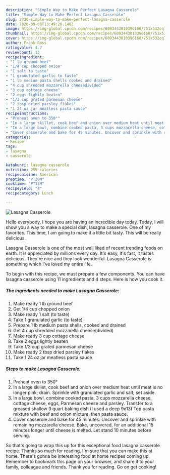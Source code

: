 ```yaml
---
description: "Simple Way to Make Perfect Lasagna Casserole"
title: "Simple Way to Make Perfect Lasagna Casserole"
slug: 2730-simple-way-to-make-perfect-lasagna-casserole
date: 2020-09-08T13:49:20.140Z
image: https://img-global.cpcdn.com/recipes/6093443010396160/751x532cq70/lasagna-casserole-recipe-main-photo.jpg
thumbnail: https://img-global.cpcdn.com/recipes/6093443010396160/751x532cq70/lasagna-casserole-recipe-main-photo.jpg
cover: https://img-global.cpcdn.com/recipes/6093443010396160/751x532cq70/lasagna-casserole-recipe-main-photo.jpg
author: Frank Ross
ratingvalue: 4.7
reviewcount: 13
recipeingredient:
- "1 lb ground beef"
- "1/4 cup chopped onion"
- "1 salt to taste"
- "1 granulated garlic to taste"
- "1 lb medium pasta shells cooked and drained"
- "4 cup shredded mozzarella cheesedivided"
- "3 cup cottage cheese"
- "2 eggs lightly beaten"
- "1/3 cup grated parmesan cheese"
- "2 tbsp dried parsley flakes"
- "1 24 oz jar meatless pasta sauce"
recipeinstructions:
- "Preheat oven to 350°"
- "In a large skillet, cook beef and onion over medium heat until meat is no longer pink; drain. Sprinkle with granulated garlic and salt; set aside."
- "In a large bowl, combine cooked pasta, 3 cups mozzarella cheese, cottage cheese, eggs, Parmesan cheese and parsley. Transfer to a greased shallow 3 quart baking dish (I used a deep 9x13) Top pasta mixture with beef and onion  mixture, then pasta sauce."
- "Cover casserole and bake for 45 minutes. Uncover and sprinkle with remaining mozzarella cheese. Bake, uncovered, for an additional 15 minutes longer until cheese is melted. Let stand 10 minutes before serving."
categories:
- Recipe
tags:
- lasagna
- casserole

katakunci: lasagna casserole 
nutrition: 259 calories
recipecuisine: American
preptime: "PT20M"
cooktime: "PT37M"
recipeyield: "4"
recipecategory: Lunch

---
```



![Lasagna Casserole](https://img-global.cpcdn.com/recipes/6093443010396160/751x532cq70/lasagna-casserole-recipe-main-photo.jpg)

Hello everybody, I hope you are having an incredible day today. Today, I will show you a way to make a special dish, lasagna casserole. One of my favorites. This time, I am going to make it a little bit tasty. This will be really delicious.



Lasagna Casserole is one of the most well liked of recent trending foods on earth. It is appreciated by millions every day. It's easy, it's fast, it tastes delicious. They're nice and they look wonderful. Lasagna Casserole is something which I've loved my entire life.


To begin with this recipe, we must prepare a few components. You can have lasagna casserole using 11 ingredients and 4 steps. Here is how you cook it.

<!--inarticleads1-->

##### The ingredients needed to make Lasagna Casserole:

1. Make ready 1 lb ground beef
1. Get 1/4 cup chopped onion
1. Make ready 1 salt (to taste)
1. Take 1 granulated garlic (to taste)
1. Prepare 1 lb medium pasta shells, cooked and drained
1. Get 4 cup shredded mozzarella cheese(divided)
1. Make ready 3 cup cottage cheese
1. Take 2 eggs lightly beaten
1. Take 1/3 cup grated parmesan cheese
1. Make ready 2 tbsp dried parsley flakes
1. Take 1 24 oz jar meatless pasta sauce




<!--inarticleads2-->

##### Steps to make Lasagna Casserole:

1. Preheat oven to 350°
1. In a large skillet, cook beef and onion over medium heat until meat is no longer pink; drain. Sprinkle with granulated garlic and salt; set aside.
1. In a large bowl, combine cooked pasta, 3 cups mozzarella cheese, cottage cheese, eggs, Parmesan cheese and parsley. Transfer to a greased shallow 3 quart baking dish (I used a deep 9x13) Top pasta mixture with beef and onion  mixture, then pasta sauce.
1. Cover casserole and bake for 45 minutes. Uncover and sprinkle with remaining mozzarella cheese. Bake, uncovered, for an additional 15 minutes longer until cheese is melted. Let stand 10 minutes before serving.




So that's going to wrap this up for this exceptional food lasagna casserole recipe. Thanks so much for reading. I'm sure that you can make this at home. There's gonna be interesting food at home recipes coming up. Remember to bookmark this page on your browser, and share it to your family, colleague and friends. Thank you for reading. Go on get cooking!
